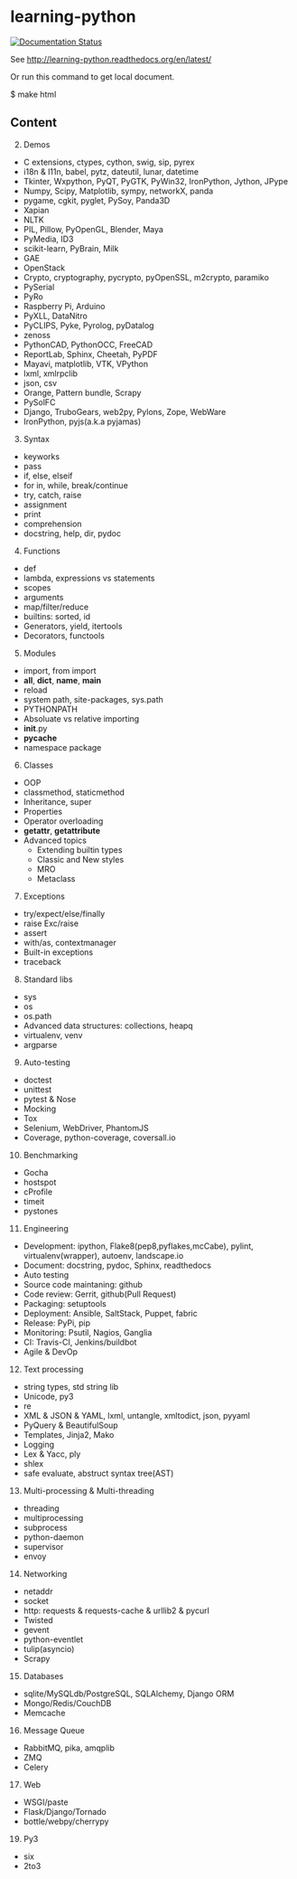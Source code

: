 learning-python
===============

[![Documentation Status](https://readthedocs.org/projects/learning-python/badge/?version=latest)](https://readthedocs.org/projects/learning-python/?badge=latest)
                
See http://learning-python.readthedocs.org/en/latest/

Or run this command to get local document.

  $ make html

Content
-------

2. Demos
  - C extensions, ctypes, cython, swig, sip, pyrex
  - i18n & l11n, babel, pytz, dateutil, lunar, datetime
  - Tkinter, Wxpython, PyQT, PyGTK, PyWin32, IronPython, Jython, JPype
  - Numpy, Scipy, Matplotlib, sympy, networkX, panda
  - pygame, cgkit, pyglet, PySoy, Panda3D
  - Xapian
  - NLTK
  - PIL, Pillow, PyOpenGL, Blender, Maya
  - PyMedia, ID3
  - scikit-learn, PyBrain, Milk
  - GAE
  - OpenStack
  - Crypto, cryptography, pycrypto, pyOpenSSL, m2crypto, paramiko
  - PySerial
  - PyRo
  - Raspberry Pi, Arduino
  - PyXLL, DataNitro
  - PyCLIPS, Pyke, Pyrolog, pyDatalog
  - zenoss
  - PythonCAD, PythonOCC, FreeCAD
  - ReportLab, Sphinx, Cheetah, PyPDF
  - Mayavi, matplotlib, VTK, VPython
  - lxml, xmlrpclib
  - json, csv
  - Orange, Pattern bundle, Scrapy
  - PySolFC
  - Django, TruboGears, web2py, Pylons, Zope, WebWare
  - IronPython, pyjs(a.k.a pyjamas)
3. Syntax
  - keyworks
  - pass
  - if, else, elseif
  - for in, while, break/continue
  - try, catch, raise
  - assignment
  - print
  - comprehension
  - docstring, help, dir, pydoc
4. Functions
  - def
  - lambda, expressions vs statements
  - scopes
  - arguments
  - map/filter/reduce
  - builtins: sorted, id
  - Generators, yield, itertools
  - Decorators, functools
5. Modules
  - import, from import
  - __all__, __dict__, __name__, __main__
  - reload
  - system path, site-packages, sys.path
  - PYTHONPATH
  - Absoluate vs relative importing
  - __init__.py
  - __pycache__
  - namespace package
6. Classes
  - OOP
  - classmethod, staticmethod
  - Inheritance, super
  - Properties
  - Operator overloading
  - __getattr__, __getattribute__
  - Advanced topics
    - Extending builtin types
    - Classic and New styles
    - MRO
    - Metaclass
7. Exceptions
  - try/expect/else/finally
  - raise Exc/raise
  - assert
  - with/as, contextmanager
  - Built-in exceptions
  - traceback
8. Standard libs
  - sys
  - os
  - os.path
  - Advanced data structures: collections, heapq
  - virtualenv, venv
  - argparse
9. Auto-testing
  - doctest
  - unittest
  - pytest & Nose
  - Mocking
  - Tox
  - Selenium, WebDriver, PhantomJS
  - Coverage, python-coverage, coversall.io
10. Benchmarking
  - Gocha
  - hostspot
  - cProfile
  - timeit
  - pystones
11. Engineering
  - Development: ipython, Flake8(pep8,pyflakes,mcCabe), pylint, virtualenv(wrapper), autoenv, landscape.io
  - Document: docstring, pydoc, Sphinx, readthedocs
  - Auto testing
  - Source code maintaning: github
  - Code review: Gerrit, github(Pull Request)
  - Packaging: setuptools
  - Deployment: Ansible, SaltStack, Puppet, fabric
  - Release: PyPi, pip
  - Monitoring: Psutil, Nagios, Ganglia
  - CI: Travis-CI, Jenkins/buildbot
  - Agile & DevOp
12. Text processing
  - string types, std string lib
  - Unicode, py3
  - re
  - XML & JSON & YAML, lxml, untangle, xmltodict, json, pyyaml
  - PyQuery & BeautifulSoup
  - Templates, Jinja2, Mako
  - Logging
  - Lex & Yacc, ply
  - shlex
  - safe evaluate, abstruct syntax tree(AST)
13. Multi-processing & Multi-threading
  - threading
  - multiprocessing
  - subprocess
  - python-daemon
  - supervisor
  - envoy
14. Networking
  - netaddr
  - socket
  - http: requests & requests-cache & urllib2 & pycurl
  - Twisted
  - gevent
  - python-eventlet
  - tulip(asyncio)
  - Scrapy
15. Databases
  - sqlite/MySQLdb/PostgreSQL, SQLAlchemy, Django ORM
  - Mongo/Redis/CouchDB
  - Memcache
16. Message Queue
  - RabbitMQ, pika, amqplib
  - ZMQ
  - Celery
17. Web
  - WSGI/paste
  - Flask/Django/Tornado
  - bottle/webpy/cherrypy
19. Py3
  - six
  - 2to3
